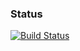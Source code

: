 ### Status
[![Build Status](https://travis-ci.org/chrisipacs/mozarellaFrontend.svg?branch=master)](https://travis-ci.org/chrisipacs/mozarellaFrontend)
